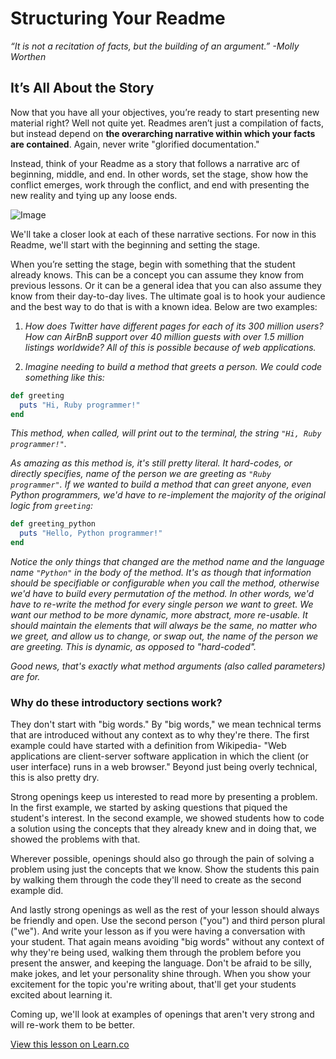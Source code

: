 # Structuring Your Readme

*“It is not a recitation of facts, but the building of an argument.”*
            *-Molly Worthen*

## It’s All About the Story

Now that you have all your objectives, you’re ready to start presenting new material right? Well not quite yet. Readmes aren’t just a compilation of facts, but instead depend on **the overarching narrative within which your facts are contained**. Again, never write "glorified documentation." 

Instead, think of your Readme as a story that follows a narrative arc of beginning, middle, and end. In other words, set the stage, show how the conflict emerges, work through the conflict, and end with presenting the new reality and tying up any loose ends.

![Image](http://farm3.static.flickr.com/2388/2387371826_509e4d0f06_o.png)


We'll take a closer look at each of these narrative sections. For now in this Readme, we'll start with the beginning and setting the stage. 

When you’re setting the stage, begin with something that the student already knows. This can be a concept you can assume they know from previous lessons. Or it can be a general idea that you can also assume they know from their day-to-day lives. The ultimate goal is to hook your audience and the best way to do that is with a known idea.  Below are two examples:

1) *How does Twitter have different pages for each of its 300 million users? How can AirBnB support over 40 million guests with over 1.5 million listings worldwide? All of this is possible because of web applications.*

2) *Imagine needing to build a method that greets a person. We could code something like this:*

```ruby
def greeting
  puts "Hi, Ruby programmer!"
end
```

*This method, when called, will print out to the terminal, the string `"Hi, Ruby programmer!"`.*

*As amazing as this method is, it's still pretty literal. It hard-codes, or directly specifies, name of the person we are greeting as `"Ruby programmer"`.* *If we wanted to build a method that can greet anyone, even Python programmers, we'd have to re-implement the majority of the original logic from `greeting`:*

```ruby
def greeting_python
  puts "Hello, Python programmer!"
end
```

*Notice the only things that changed are the method name and the language name `"Python"` in the body of the method. It's as though that information should be specifiable or configurable when you call the method, otherwise we'd have to build every permutation of the method. In other words, we'd have to re-write the method for every single person we want to greet. We want our method to be more dynamic, more abstract, more re-usable. It should maintain the elements that will always be the same, no matter who we greet, and allow us to change, or swap out, the name of the person we are greeting. This is dynamic, as opposed to "hard-coded".*

*Good news, that's exactly what method arguments (also called parameters) are for.*

### Why do these introductory sections work? 

They don't start with "big words." By "big words," we mean technical terms that are introduced without any context as to why they're there. The first example could have started with a definition from Wikipedia- "Web applications are client-server software application in which the client (or user interface) runs in a web browser." Beyond just being overly technical, this is also pretty dry. 

Strong openings keep us interested to read more by presenting a problem. In the first example, we started by asking questions that piqued the student's interest. In the second example, we showed students how to code a solution using the concepts that they already knew and in doing that, we showed the problems with that. 

Wherever possible, openings should also go through the pain of solving a problem using just the concepts that we know. Show the students this pain by walking them through the code they'll need to create as the second example did. 

And lastly strong openings as well as the rest of your lesson should always be friendly and open. Use the second person ("you") and third person plural ("we"). And write your lesson as if you were having a conversation with your student. That again means avoiding "big words" without any context of why they're being used, walking them through the problem before you present the answer, and keeping the language. Don't be afraid to be silly, make jokes, and let your personality shine through. When you show your excitement for the topic you're writing about, that'll get your students excited about learning it. 

Coming up, we'll look at examples of openings that aren't very strong and will re-work them to be better. 

<a href='https://learn.co/lessons/creating-a-narrative' data-visibility='hidden'>View this lesson on Learn.co</a>
